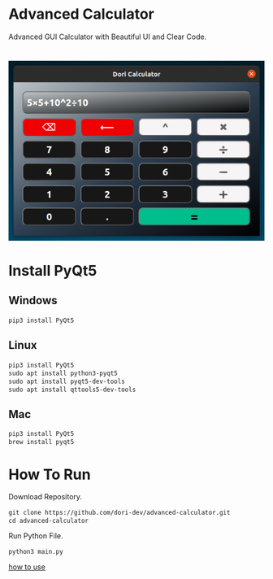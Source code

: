 # Advanced Calculator

Advanced GUI Calculator with Beautiful UI and Clear Code.

#

![demo](demo.png)

#

#

# Install PyQt5

## Windows

```
pip3 install PyQt5
```

## Linux

```
pip3 install PyQt5
sudo apt install python3-pyqt5
sudo apt install pyqt5-dev-tools
sudo apt install qttools5-dev-tools
```

## Mac

```
pip3 install PyQt5
brew install pyqt5
```

# How To Run

Download Repository.

```
git clone https://github.com/dori-dev/advanced-calculator.git
cd advanced-calculator
```

Run Python File.

```
python3 main.py
```

[how to use](https://raw.githubusercontent.com/dori-dev/demo-calculator/main/guide.mkv)
